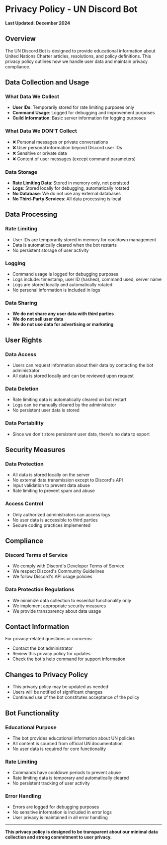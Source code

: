 # Privacy Policy - UN Discord Bot

**Last Updated: December 2024**

## Overview

The UN Discord Bot is designed to provide educational information about United Nations Charter articles, resolutions, and policy definitions. This privacy policy outlines how we handle user data and maintain privacy compliance.

## Data Collection and Usage

### What Data We Collect
- **User IDs**: Temporarily stored for rate limiting purposes only
- **Command Usage**: Logged for debugging and improvement purposes
- **Guild Information**: Basic server information for logging purposes

### What Data We DON'T Collect
- ❌ Personal messages or private conversations
- ❌ User personal information beyond Discord user IDs
- ❌ Sensitive or private data
- ❌ Content of user messages (except command parameters)

### Data Storage
- **Rate Limiting Data**: Stored in memory only, not persisted
- **Logs**: Stored locally for debugging, automatically rotated
- **No Database**: We do not use any external databases
- **No Third-Party Services**: All data processing is local

## Data Processing

### Rate Limiting
- User IDs are temporarily stored in memory for cooldown management
- Data is automatically cleared when the bot restarts
- No persistent storage of user activity

### Logging
- Command usage is logged for debugging purposes
- Logs include: timestamp, user ID (hashed), command used, server name
- Logs are stored locally and automatically rotated
- No personal information is included in logs

### Data Sharing
- **We do not share any user data with third parties**
- **We do not sell user data**
- **We do not use data for advertising or marketing**

## User Rights

### Data Access
- Users can request information about their data by contacting the bot administrator
- All data is stored locally and can be reviewed upon request

### Data Deletion
- Rate limiting data is automatically cleared on bot restart
- Logs can be manually cleared by the administrator
- No persistent user data is stored

### Data Portability
- Since we don't store persistent user data, there's no data to export

## Security Measures

### Data Protection
- All data is stored locally on the server
- No external data transmission except to Discord's API
- Input validation to prevent data abuse
- Rate limiting to prevent spam and abuse

### Access Control
- Only authorized administrators can access logs
- No user data is accessible to third parties
- Secure coding practices implemented

## Compliance

### Discord Terms of Service
- We comply with Discord's Developer Terms of Service
- We respect Discord's Community Guidelines
- We follow Discord's API usage policies

### Data Protection Regulations
- We minimize data collection to essential functionality only
- We implement appropriate security measures
- We provide transparency about data usage

## Contact Information

For privacy-related questions or concerns:
- Contact the bot administrator
- Review this privacy policy for updates
- Check the bot's help command for support information

## Changes to Privacy Policy

- This privacy policy may be updated as needed
- Users will be notified of significant changes
- Continued use of the bot constitutes acceptance of the policy

## Bot Functionality

### Educational Purpose
- The bot provides educational information about UN policies
- All content is sourced from official UN documentation
- No user data is required for core functionality

### Rate Limiting
- Commands have cooldown periods to prevent abuse
- Rate limiting data is temporary and automatically cleared
- No persistent tracking of user activity

### Error Handling
- Errors are logged for debugging purposes
- No sensitive information is included in error logs
- User privacy is maintained in all error handling

---

**This privacy policy is designed to be transparent about our minimal data collection and strong commitment to user privacy.**
